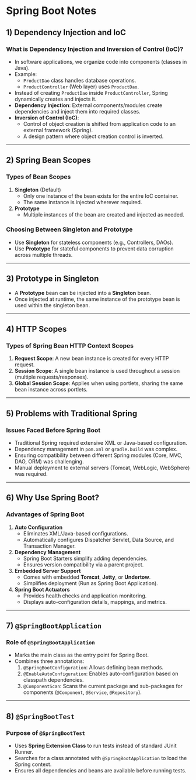 # Spring Boot Notes

## 1) Dependency Injection and IoC

### What is Dependency Injection and Inversion of Control (IoC)?
- In software applications, we organize code into components (classes in Java).
- Example:
  - `ProductDao` class handles database operations.
  - `ProductController` (Web layer) uses `ProductDao`.
- Instead of creating `ProductDao` inside `ProductController`, Spring dynamically creates and injects it.
- **Dependency Injection**: External components/modules create dependencies and inject them into required classes.
- **Inversion of Control (IoC)**:
  - Control of object creation is shifted from application code to an external framework (Spring).
  - A design pattern where object creation control is inverted.

---

## 2) Spring Bean Scopes

### Types of Bean Scopes
1. **Singleton** (Default)
   - Only one instance of the bean exists for the entire IoC container.
   - The same instance is injected wherever required.
2. **Prototype**
   - Multiple instances of the bean are created and injected as needed.

### Choosing Between Singleton and Prototype
- Use **Singleton** for stateless components (e.g., Controllers, DAOs).
- Use **Prototype** for stateful components to prevent data corruption across multiple threads.

---

## 3) Prototype in Singleton
- A **Prototype** bean can be injected into a **Singleton** bean.
- Once injected at runtime, the same instance of the prototype bean is used within the singleton bean.

---

## 4) HTTP Scopes
### Types of Spring Bean HTTP Context Scopes
1. **Request Scope**: A new bean instance is created for every HTTP request.
2. **Session Scope**: A single bean instance is used throughout a session (multiple requests/responses).
3. **Global Session Scope**: Applies when using portlets, sharing the same bean instance across portlets.

---

## 5) Problems with Traditional Spring
### Issues Faced Before Spring Boot
- Traditional Spring required extensive XML or Java-based configuration.
- Dependency management in `pom.xml` or `gradle.build` was complex.
- Ensuring compatibility between different Spring modules (Core, MVC, DAO, ORM) was challenging.
- Manual deployment to external servers (Tomcat, WebLogic, WebSphere) was required.

---

## 6) Why Use Spring Boot?
### Advantages of Spring Boot
1. **Auto Configuration**
   - Eliminates XML/Java-based configurations.
   - Automatically configures Dispatcher Servlet, Data Source, and Transaction Manager.
2. **Dependency Management**
   - Spring Boot Starters simplify adding dependencies.
   - Ensures version compatibility via a parent project.
3. **Embedded Server Support**
   - Comes with embedded **Tomcat**, **Jetty**, or **Undertow**.
   - Simplifies deployment (Run as Spring Boot Application).
4. **Spring Boot Actuators**
   - Provides health checks and application monitoring.
   - Displays auto-configuration details, mappings, and metrics.

---

## 7) `@SpringBootApplication`
### Role of `@SpringBootApplication`
- Marks the main class as the entry point for Spring Boot.
- Combines three annotations:
  1. `@SpringBootConfiguration`: Allows defining bean methods.
  2. `@EnableAutoConfiguration`: Enables auto-configuration based on classpath dependencies.
  3. `@ComponentScan`: Scans the current package and sub-packages for components (`@Component`, `@Service`, `@Repository`).

---

## 8) `@SpringBootTest`
### Purpose of `@SpringBootTest`
- Uses **Spring Extension Class** to run tests instead of standard JUnit Runner.
- Searches for a class annotated with `@SpringBootApplication` to load the Spring context.
- Ensures all dependencies and beans are available before running tests.

